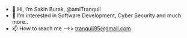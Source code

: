 - 👋 Hi, I’m Sakin Burak, @amITranquil
- 👀 I’m interested in Software Development, Cyber Security and much more..
- 📫 How to reach me -->> tranquil95@gmail.com

<!---
amITranquil/amITranquil is a ✨ special ✨ repository because its `README.md` (this file) appears on your GitHub profile.
You can click the Preview link to take a look at your changes.
--->
